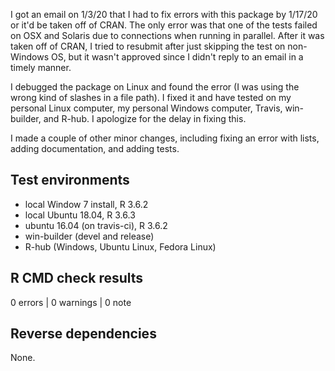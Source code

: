I got an email on 1/3/20 that I had to fix errors with
this package by 1/17/20 or it'd be taken off of CRAN.
The only error was that
one of the tests failed on OSX and Solaris due to
connections when running in parallel.
After it was taken off of CRAN, I tried to resubmit
after just skipping the test on non-Windows OS,
but it wasn't approved since I didn't reply to an email
in a timely manner.

I debugged the package on Linux and found the error
(I was using the wrong kind of slashes in a file path).
I fixed it and have tested on my personal Linux computer,
my personal Windows computer,
Travis, win-builder, and R-hub.
I apologize for the delay in fixing this.

I made a couple of other minor changes, including fixing
an error with lists, adding documentation, and
adding tests.

## Test environments
* local Window 7 install, R 3.6.2
* local Ubuntu 18.04, R 3.6.3
* ubuntu 16.04 (on travis-ci), R 3.6.2
* win-builder (devel and release)
* R-hub (Windows, Ubuntu Linux, Fedora Linux)

## R CMD check results

0 errors | 0 warnings | 0 note


## Reverse dependencies

None.
